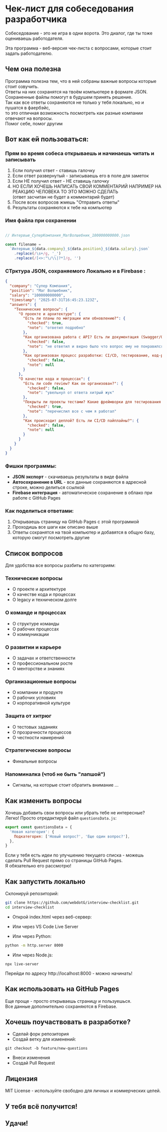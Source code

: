 # Чек-лист для собеседования разработчика

Собеседование - это не игра в одни ворота. Это диалог, где ты тоже оцениваешь работодателя.

Эта программа - веб-версия чек-листа с вопросами, которые стоит задать работодателю.

## Чем она полезна

Программа полезна тем, что в ней собраны важные вопросы которые стоит озвучить.  
Ответы на них сохранятся на твоём компьютере в формате JSON.  
Сохраненные файлы помогут в будушем принять решение.  
Так как все ответы сохраняются не только у тебя локально, но и пушатся в фаербэйс,  
то это отличная возможность посмотреть как разные компании отвечают на вопросы.  
Помог себе, помог другим

## Вот как ей пользоваться:

### Прям во время собеса открываешь и начинаешь читать и записывать

1. Если получил ответ - ставишь галочку
2. Если ответ развернутый - записываешь его в поле для заметок
3. Если НЕ получил ответ - НЕ ставишь галочку
4. НО ЕСЛИ ХОЧЕШЬ НАПИСАТЬ СВОЙ КОММЕНТАРИЙ НАПРИМЕР НА РЕАКЦИЮ ЧЕЛОВЕКА ТО ЭТО МОЖНО СДЕЛАТЬ  
   (ответ засчитан не будет а комментарий будет)
5. После всех вопросов жмешь "Отправить ответы"
6. Результаты сохраняются к тебе на компьютер

### Имя файла при сохранении

```JavaScript

// Интервью_СуперКомпания_МагВолшебник_100000000000.json

const filename =
  `Интервью_${data.company}_${data.position}_${data.salary}.json`
    .replace(/\s+/g, '_')
    .replace(/[<>:"\/\\|?*]/g, '')

```

### СТрктура JSON, сохраняемого Локально и в Firebase :

```json
{
  "company": "Супер Компания",
  "position": "Маг Волшебник",
  "salary": "100000000000",
  "timestamp": "2025-07-31T16:45:23.123Z",
  "answers": {
    "Технические вопросы": {
      "О проекте и архитектуре": {
        "Есть ли планы по миграции или обновлению?": {
          "checked": true,
          "note": "ответил подробно"
        },
        "Как организована работа с API? Есть ли документация (Swagger/OpenAPI)?": {
          "checked": false,
          "note": "не ответил и видно было что вопрос ему не понравился"
        },
        "Как организован процесс разработки: CI/CD, тестирование, код-ревью?": {
          "checked": false,
          "note": null
        }
      },
      "О качестве кода и процессах": {
        "Есть ли code review? Как он организован?": {
          "checked": false,
          "note": "увельнул от ответа хитрый жук"
        },
        "Покрыты ли проекты тестами? Какие фреймворки для тестирования используете?": {
          "checked": true,
          "note": "перечислил все с чем я работал"
        },
        "Как происходит деплой? Есть ли CI/CD пайплайны?": {
          "checked": false,
          "note": null
        }
      }
    }
  }
}
```

### Фишки программы:

- **JSON экспорт** - скачиваешь результаты в виде файла
- **Автосохранение в URL** - все данные сохраняются в адресной строке, можно делиться ссылкой
- **Firebase интеграция** - автоматическое сохранение в облако при работе с GitHub Pages

### Как поделиться ответами:

1. Открываешь страницу на GitHub Pages с этой программой
2. Проходишь все шаги как описано выше
3. Ответы сохранятся на твой компьютер и добавятся в общую базу, которую смогут посмотреть другие

## Список вопросов

Для удобства все вопросы разбиты по категориям:

### Технические вопросы

- О проекте и архитектуре
- О качестве кода и процессах
- О legacy и техническом долге

### О команде и процессах

- О структуре команды
- О рабочих процессах
- О коммуникации

### О развитии и карьере

- О задачах и ответственности
- О профессиональном росте
- О менторстве и знаниях

### Организационные вопросы

- О компании и продукте
- О рабочих условиях
- О корпоративной культуре

### Защита от хитрюг

- О тестовых заданиях
- О прозрачности процессов
- О честности намерений

### Стратегические вопросы

- Финальные вопросы

### Напоминалка (чтоб не быть "лапшой")

- Сигналы, на которые стоит обратить внимание ...

## Как изменить вопросы

Хочешь добавить свои вопросы или убрать тебе не интересные?  
Легко! Просто отредактируй файл `questionsData.js`:

```javascript
export const questionsData = {
  'Новая категория': {
    Подкатегория: ['Новый вопрос?', 'Еще один вопрос?'],
  },
}
```

Если у тебя есть идеи по улучшению текущего списка - можешь сделать Pull Request прямо со страницы GitHub Pages.  
Я обязательно его рассмотрю!

## Как запустить локально

Склонируй репозиторий:

```bash
git clone https://github.com/webdotG/interview-checklist.git
cd interview-checklist
```

- Открой index.html через веб-сервер:

- Или через VS Code Live Server

- Или через Python:

```bash
python -m http.server 8000
```

- Или через Node.js:

```
npx live-server
```

Перейди по адресу http://localhost:8000 - можно начинать!

## Как использовать на GitHub Pages

Еще проще - просто открываешь страницу и пользуешься.  
Все данные дополнительно сохраняются в Firebase.

## Хочешь поучаствовать в разработке?

- Сделай форк репозитория
- Создай ветку для изменений:

```git
git checkout -b feature/new-questions
```

- Внеси изменения
- Создай Pull Request

## Лицензия

MIT License - используйте свободно для личных и коммерческих целей.

## У тебя всё получится!

## Удачи!

